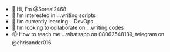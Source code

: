- 👋 Hi, I’m @Soreal2468
- 👀 I’m interested in ...writing scripts
- 🌱 I’m currently learning ...DevOps
- 💞️ I’m looking to collaborate on ...writing codes
- 📫 How to reach me ...whatsapp on 08062548139, telegram on @chrisander016

<!---
Soreal2468/Soreal2468 is a ✨ special ✨ repository because its `README.md` (this file) appears on your GitHub profile.
You can click the Preview link to take a look at your changes.
--->
